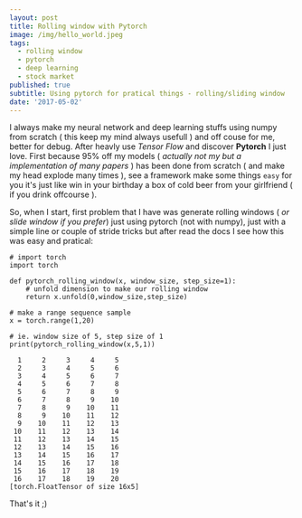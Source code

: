 ```yaml
---
layout: post
title: Rolling window with Pytorch
image: /img/hello_world.jpeg
tags:
  - rolling window
  - pytorch
  - deep learning
  - stock market
published: true
subtitle: Using pytorch for pratical things - rolling/sliding window
date: '2017-05-02'
---
```

I always make my neural network and deep learning stuffs using numpy from scratch ( this keep my mind always usefull ) and off couse for me, better for debug.
After heavly use _Tensor Flow_ and discover **Pytorch** I just love.
First because 95% off my models ( _actually not my but a implementation of many papers_ ) has been done from scratch ( and make my head explode many times ), see a framework make some things `easy` for you it's just like win in your birthday a box of cold beer from your girlfriend ( if you drink offcourse ).

So, when I start, first problem that I have was generate rolling windows ( _or slide window if you prefer_) just using pytorch (not with numpy), just with a simple line or couple of stride tricks but after read the docs I see how this was easy and pratical:

	# import torch
	import torch
	
	def pytorch_rolling_window(x, window_size, step_size=1):
        # unfold dimension to make our rolling window
        return x.unfold(0,window_size,step_size)
	
	# make a range sequence sample
	x = torch.range(1,20)
	
	# ie. window size of 5, step size of 1
	print(pytorch_rolling_window(x,5,1))
	
      1     2     3     4     5
      2     3     4     5     6
      3     4     5     6     7
      4     5     6     7     8
      5     6     7     8     9
      6     7     8     9    10
      7     8     9    10    11
      8     9    10    11    12
      9    10    11    12    13
     10    11    12    13    14
     11    12    13    14    15
     12    13    14    15    16
     13    14    15    16    17
     14    15    16    17    18
     15    16    17    18    19
     16    17    18    19    20
	[torch.FloatTensor of size 16x5]
    
    
That's it ;)
